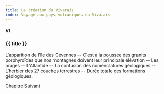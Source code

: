```yaml
---
title: La création du Vivarais
index: Voyage aux pays volcaniques du Vivarais
---
```


#### VI

### {{ title }}

<div id="tltr">

L'apparition de l'île des Cévennes -- C'est à la poussée des granits
porphyroïdes que nos montagnes doivent leur principale élévation -- Les orages
-- L'Atlantide -- La confusion des nomenclatures géologiques -- L'herbier des 27
couches terrestres -- Durée totale des formations géologiques.

</div>

<div id="next">

[Chapitre Suivant](07.html)

</div>
